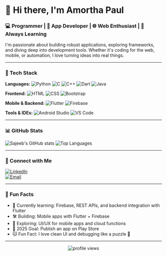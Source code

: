 # 👋 Hi there, I'm Amortha Paul

### 💻 Programmer | 📱 App Developer | 🌐 Web Enthusiast | 🚀 Always Learning

I'm passionate about building robust applications, exploring frameworks, and diving deep into development tools. Whether it's coding for the web, mobile, or automation, I love turning ideas into real things.

---

### 🧰 Tech Stack

**Languages:**
![Python](https://img.shields.io/badge/Python-3776AB?style=flat&logo=python&logoColor=white)
![C](https://img.shields.io/badge/C-00599C?style=flat&logo=c&logoColor=white)
![C++](https://img.shields.io/badge/C++-00599C?style=flat&logo=c%2B%2B&logoColor=white)
![Dart](https://img.shields.io/badge/Dart-0175C2?style=flat&logo=dart&logoColor=white)
![Java](https://img.shields.io/badge/Java-007396?style=flat&logo=java&logoColor=white)

**Frontend:**
![HTML](https://img.shields.io/badge/HTML5-E34F26?style=flat&logo=html5&logoColor=white)
![CSS](https://img.shields.io/badge/CSS3-1572B6?style=flat&logo=css3&logoColor=white)
![Bootstrap](https://img.shields.io/badge/Bootstrap-7952B3?style=flat&logo=bootstrap&logoColor=white)

**Mobile & Backend:**
![Flutter](https://img.shields.io/badge/Flutter-02569B?style=flat&logo=flutter&logoColor=white)
![Firebase](https://img.shields.io/badge/Firebase-FFCA28?style=flat&logo=firebase&logoColor=black)

**Tools & IDEs:**
![Android Studio](https://img.shields.io/badge/Android_Studio-3DDC84?style=flat&logo=android-studio&logoColor=white)
![VS Code](https://img.shields.io/badge/VS_Code-007ACC?style=flat&logo=visual-studio-code&logoColor=white)

---

### 📊 GitHub Stats

![Sajeeb's GitHub stats](https://github-readme-stats.vercel.app/api?username=SajeebBhattacharjee&show_icons=true&theme=github_dark)
![Top Languages](https://github-readme-stats.vercel.app/api/top-langs/?username=SajeebBhattacharjee&layout=compact&theme=github_dark)

---

### 🔗 Connect with Me

[![LinkedIn](https://img.shields.io/badge/LinkedIn-Connect-blue?style=flat&logo=linkedin)](https://linkedin.com/in/your-linkedin)  
[![Email](https://img.shields.io/badge/Email-Mail-informational?style=flat&logo=gmail)](mailto:youremail@example.com)

---

### 📌 Fun Facts

- 🌱 Currently learning: Firebase, REST APIs, and backend integration with Flutter
- 🛠️ Building: Mobile apps with Flutter + Firebase
- 🧠 Exploring: UI/UX for mobile apps and cloud functions
- 🎯 2025 Goal: Publish an app on Play Store
- 🐱 Fun Fact: I love clean UI and debugging like a puzzle 🧩

---

<p align="center">
  <img src="https://komarev.com/ghpvc/?username=SajeebBhattacharjee&label=Profile+Views&color=blue&style=flat" alt="profile views"/>
</p>
